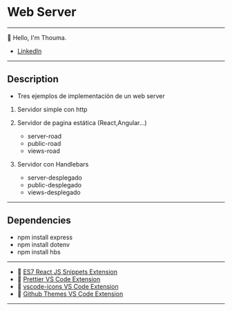 # Web Server

---

👋 Hello, I'm Thouma.

- [LinkedIn](https://www.linkedin.com/in/richard-allcca-llano/)

---

## Description

- Tres ejemplos de implementación de un web server

1. Servidor simple con http

2. Servidor de pagina estática (React,Angular...)
    - server-road
    - public-road
    - views-road

3. Servidor con Handlebars
    - server-desplegado
    - public-desplegado
    - views-desplegado

---

## Dependencies

- npm install express
- npm install dotenv
- npm install hbs

---

- 🔗 [ES7 React JS Snippets Extension](https://marketplace.visualstudio.com/items?itemName=dsznajder.es7-react-js-snippets)
- 🔗 [Prettier VS Code Extension](https://marketplace.visualstudio.com/items?itemName=esbenp.prettier-vscode)
- 🔗 [vscode-icons VS Code Extension](https://marketplace.visualstudio.com/items?itemName=vscode-icons-team.vscode-icons)
- 🔗 [Github Themes VS Code Extension](https://marketplace.visualstudio.com/items?itemName=GitHub.github-vscode-theme)

---
